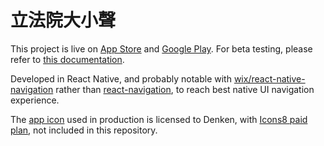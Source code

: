 # 立法院大小聲

This project is live on [App Store](https://apps.apple.com/tw/app/id1604118355) and [Google Play](https://play.google.com/store/apps/details?id=com.ccwatch). For beta testing, please refer to [this documentation](https://www.craft.do/s/PlJXdU2G3Qizuz).

Developed in React Native, and probably notable with [wix/react-native-navigation](https://github.com/wix/react-native-navigation) rather than [react-navigation](https://github.com/react-navigation/react-navigation), to reach best native UI navigation experience.

The [app icon](https://icons8.com/icon/GrZrzvD9E5tj/pulpit) used in production is licensed to Denken, with [Icons8 paid plan](https://icons8.com/pricing), not included in this repository.
